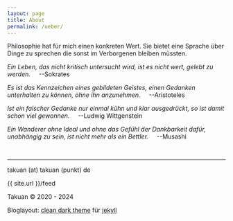 ```yaml
---
layout: page
title: About
permalink: /ueber/
---
```

Philosophie hat für mich einen konkreten Wert. Sie bietet eine Sprache über Dinge zu sprechen die sonst im Verborgenen bleiben müssten.

*Ein Leben, das nicht kritisch untersucht wird, ist es nicht wert, gelebt zu werden.*
&nbsp;&nbsp;&nbsp;&nbsp;--Sokrates

*Es ist das Kennzeichen eines gebildeten Geistes, einen Gedanken unterhalten zu können, ohne ihn anzunehmen.*
&nbsp;&nbsp;&nbsp;&nbsp;--Aristoteles

*Ist ein falscher Gedanke nur einmal kühn und klar ausgedrückt, so ist damit schon viel gewonnen.*
&nbsp;&nbsp;&nbsp;&nbsp;--Ludwig Wittgenstein

*Ein Wanderer ohne Ideal und ohne das Gefühl der Dankbarkeit dafür, unabhängig zu sein, ist nicht mehr als ein Bettler.*
&nbsp;&nbsp;&nbsp;&nbsp;--Musashi

<br>

---------------------

takuan (at) takuan (punkt) de

{{ site.url }}/feed

Takuan © 2020 - 2024

Bloglayout:   [clean dark theme](https://github.com/streetturtle/jekyll-clean-dark) für [jekyll](https://jekyllrb.com)
